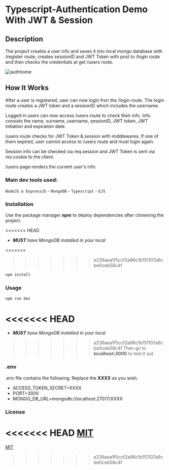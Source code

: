 # Typescript-Authentication Demo With JWT & Session 

## Description
The project creates a user info and saves it into local mongo database with /register route, creates sessionID and JWT Token with post to /login route and then checks the credentials at get /users route.

![authhome](https://user-images.githubusercontent.com/61908293/150197444-e7876236-ef1e-49f6-93e9-254ed4a0bc33.png)

## How It Works
After a user is registered, user can now login fron the /login route. The login route creates a JWT token and a sessionID which includes the username. 

Logged in users can now access /users route to check their info. Info consists the name, surname, username, sessionID, JWT token, JWT initiation and expiration date. 

/users route checks for JWT Token & session with middlewares. If one of them expired, user cannot access to /users route and must login again. 

Session info can be checked via req.session and JWT Token is sent via res.cookie to the client.

/users page renders the current user's info

### Main dev tools used:

`NodeJS & ExpressJS` - `MongoDB` - `Typescript` - `EJS`

### Installation
Use the package manager **npm** to deploy dependencies after clonening the project.

<<<<<<< HEAD
- _**MUST** have MongoDB installed in your local_

=======
>>>>>>> e236aea1f5ccf2a96c1b151107a6cbe0ceb58c4f
```bash
npm install 
```
### Usage

```bash
npm run dev
```
<<<<<<< HEAD
=======
- _**MUST** have MongoDB installed in your local_

>>>>>>> e236aea1f5ccf2a96c1b151107a6cbe0ceb58c4f
Then go to **localhost:3000** to test it out.

### .env
.env file contains the following; Replace the **XXXX** as you wish.
- ACCESS_TOKEN_SECRET=XXXX
- PORT=3000
- MONGO_DB_URL=mongodb://localhost:27017/XXXX

### License
<<<<<<< HEAD
[MIT](https://choosealicense.com/licenses/mit/)
=======
[MIT](https://choosealicense.com/licenses/mit/)
>>>>>>> e236aea1f5ccf2a96c1b151107a6cbe0ceb58c4f
